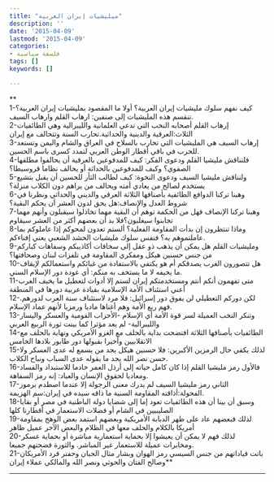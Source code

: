 ```yaml
---
title: "ميليشيات إيران العربية"
description: ''
date: '2015-04-09'
lastmod: '2015-04-09'
categories:
- فلسفة سياسية
tags: []
keywords: []

---
```

**  
1-كيف نفهم سلوك مليشيات إيران العربية؟ أولا ما المقصود بمليشيات إيران العربية؟ تنقسم هذه المليشيات إلى صنفين: ارهاب القلم وارهاب السيف.  
2-إرهاب القلم أصحابه النخب التي تدعي العلمانية والليبرالية وهي الطائفيات الثلاث:العرقية والدينية والحداثية.تحارب السنة وتتحالف مع إيران  
3-إرهاب السيف هي المليشيات التي تحارب بالسلاح في العراق والشام واليمن وتستعد للحرب في باقي أقطار الوطن العربي لتمدد كسرى باسم الحسين.  
4-فلنناقش مليشيا القلم ودعوى الفكر: كيف للمدفوعين بالعرقية أن يحالفوا مطلقها الصفوي؟ وكيف للمدفوعين بالحداثة أو يحالف نظاما قروسيطا؟  
5-ولنناقش مليشيا السيف ودعوى النخوة: كيف لطالب الثأر للحسين أن يقبل بتشيع يستخدم لصالح من يعادي أمته ويحالف من يراهم دون الكلاب منزلة؟  
6-وهبنا تركنا الدوافع الطائفية بأصنافها الثلاثة العرقي والديني والحداثي ونظرنا في شروط العدل والإنصاف:هل يحق لدون العشر أن يحكم البقية؟  
7-وهبنا تركنا الإنصاف فهل من الحكمة توهم أن البقية مهما تخاذلوا سيقبلون وأنهم مهما تجابنوا سيغلبون؟فلا بد أن بعضهم أكثر من العشر سيقاوم  
8-وماذا تنتظرون إن بدأت المقاومة الفعلية؟ ألستم تعدون لمحوكم إذا عاملوكم بما عاملتموهم به؟ فنفس سلوك مليشيات الحشد الشعبي يعني إفناءكم.  
9-ومليشيات القلم هل يمكن أن يذهب ذو عقل إلى سخافات أكاذيبكم وسفاهات كباركم من جنس حسنين هيكل ومفكري المقاومة في تلفزات لبنان وصحافتها؟  
10-هل تتصورون الغرب يصدقكم أم هو يكتفي بالاستفادة من غبائكم واستعمالكم لإيقاف ما يخيفه لا ما يستخف به منكم: أي عودة دور الإسلام السني.  
11-متى تفهمون أنكم أنتم ومستخدمتكم إيران لستم إلا أدوات لتعطيل ما يخيف الغرب أعني استئناف الأمة الإسلامية بقيادة عربية دورها في المنطقة  
12-لكن دوركم التعطيلي لن يفوق دور إسرائيل: فلا مرد لاستئناف سنة العرب لدورهم. فهم ربع الأمة وهم أغناها ماديا ورمزيا لأنهم عماد الإسلام.  
13-وتنكر النخب العميلة لسر قوة الأمة أي الإسلام -الأحزاب القومية والعسكر واليسار والليبرالية- لم يعد مؤثرا كما بينت ثورة الربيع العربي  
14-الطائفيات بأصنافها الثلاثة افتضحت بداية بالحلف مع الغزو الأمريكي ونهاية بالحلف مع الانقلابيين وأخيرا بقبولها دور طابور بلادها الخامس  
15-لذلك يكفي حال الرمزين الأكبرين: فلا حسنين هيكل يجد من يسمع له عدى العسكر ولا حسن نصر الله يجد ما يقوله عدى السباب ونباح الكلاب.  
16-فالأول رمز مليشيا القلم إذا كان كامل حياته إلى أرذل العمر خادما للاستبداد والفساد ومعاديا لحقوق الإنسان والعباد: إنه رمز السفاهة.  
17-الثاني رمز مليشيا السيف لم يدرك معنى الرجولة إلا عندما اصطدم برموز الفحولة:أذاقته المقاومة السنية ما ذاقه سيده في إيران:سم الهزيمة.  
18-وسبق أن بينا أن هذه الطائفيات تعود إما إلى شضايا دولة الباطنية في مصر أو بقايا الصليبيين في الشام أو فضلات الاستعمار في أقطارنا كلها  
19-لذلك فبعضهم عاد على ظهر الدبابة الأمريكية وبعضهم استمد بعض الوهج بمقاومة أمريكا بالكلام والحلف معها في الظلام والبعض الآخر عميل ظاهر  
20-لذلك فهم لا يمكن أن يعيشوا إلا بحماية استعمارية مباشرة أو بحماية عسكر ومخابرات عميلة للاستعمار غير المباشر. والثورة فضحتهم جميعا.  
21-باتت قياداتهم من جنس السيسي رمز الهوان وبشار مثال الجبان وحفتر قرد الأمريكان وصالح الفتان والحوثي ونصر الله والمالكي عملاء إيران**

---

###